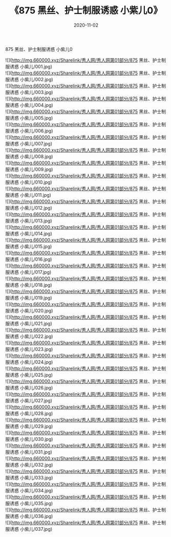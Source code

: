 ﻿---
layout: post
title:  《875 黑丝、护士制服诱惑 小紫儿0》
date:   2020-11-02
img: http://img.660000.xyz/Sharelink/秀人网/秀人网第01部分/875 黑丝、护士制服诱惑 小紫儿0/000.jpg
categories: [美女, 清纯, 唯美]
---

875 黑丝、护士制服诱惑 小紫儿0

  ![](http://img.660000.xyz/Sharelink/秀人网/秀人网第01部分/875 黑丝、护士制服诱惑 小紫儿/001.jpg) <br> ![](http://img.660000.xyz/Sharelink/秀人网/秀人网第01部分/875 黑丝、护士制服诱惑 小紫儿/002.jpg) <br> ![](http://img.660000.xyz/Sharelink/秀人网/秀人网第01部分/875 黑丝、护士制服诱惑 小紫儿/003.jpg) <br> ![](http://img.660000.xyz/Sharelink/秀人网/秀人网第01部分/875 黑丝、护士制服诱惑 小紫儿/004.jpg) <br> ![](http://img.660000.xyz/Sharelink/秀人网/秀人网第01部分/875 黑丝、护士制服诱惑 小紫儿/005.jpg) <br> ![](http://img.660000.xyz/Sharelink/秀人网/秀人网第01部分/875 黑丝、护士制服诱惑 小紫儿/006.jpg) <br> ![](http://img.660000.xyz/Sharelink/秀人网/秀人网第01部分/875 黑丝、护士制服诱惑 小紫儿/007.jpg) <br> ![](http://img.660000.xyz/Sharelink/秀人网/秀人网第01部分/875 黑丝、护士制服诱惑 小紫儿/008.jpg) <br> ![](http://img.660000.xyz/Sharelink/秀人网/秀人网第01部分/875 黑丝、护士制服诱惑 小紫儿/009.jpg) <br> ![](http://img.660000.xyz/Sharelink/秀人网/秀人网第01部分/875 黑丝、护士制服诱惑 小紫儿/010.jpg) <br> ![](http://img.660000.xyz/Sharelink/秀人网/秀人网第01部分/875 黑丝、护士制服诱惑 小紫儿/011.jpg) <br> ![](http://img.660000.xyz/Sharelink/秀人网/秀人网第01部分/875 黑丝、护士制服诱惑 小紫儿/012.jpg) <br> ![](http://img.660000.xyz/Sharelink/秀人网/秀人网第01部分/875 黑丝、护士制服诱惑 小紫儿/013.jpg) <br> ![](http://img.660000.xyz/Sharelink/秀人网/秀人网第01部分/875 黑丝、护士制服诱惑 小紫儿/014.jpg) <br> ![](http://img.660000.xyz/Sharelink/秀人网/秀人网第01部分/875 黑丝、护士制服诱惑 小紫儿/015.jpg) <br> ![](http://img.660000.xyz/Sharelink/秀人网/秀人网第01部分/875 黑丝、护士制服诱惑 小紫儿/016.jpg) <br> ![](http://img.660000.xyz/Sharelink/秀人网/秀人网第01部分/875 黑丝、护士制服诱惑 小紫儿/017.jpg) <br> ![](http://img.660000.xyz/Sharelink/秀人网/秀人网第01部分/875 黑丝、护士制服诱惑 小紫儿/018.jpg) <br> ![](http://img.660000.xyz/Sharelink/秀人网/秀人网第01部分/875 黑丝、护士制服诱惑 小紫儿/019.jpg) <br> ![](http://img.660000.xyz/Sharelink/秀人网/秀人网第01部分/875 黑丝、护士制服诱惑 小紫儿/020.jpg) <br> ![](http://img.660000.xyz/Sharelink/秀人网/秀人网第01部分/875 黑丝、护士制服诱惑 小紫儿/021.jpg) <br> ![](http://img.660000.xyz/Sharelink/秀人网/秀人网第01部分/875 黑丝、护士制服诱惑 小紫儿/022.jpg) <br> ![](http://img.660000.xyz/Sharelink/秀人网/秀人网第01部分/875 黑丝、护士制服诱惑 小紫儿/023.jpg) <br> ![](http://img.660000.xyz/Sharelink/秀人网/秀人网第01部分/875 黑丝、护士制服诱惑 小紫儿/024.jpg) <br> ![](http://img.660000.xyz/Sharelink/秀人网/秀人网第01部分/875 黑丝、护士制服诱惑 小紫儿/025.jpg) <br> ![](http://img.660000.xyz/Sharelink/秀人网/秀人网第01部分/875 黑丝、护士制服诱惑 小紫儿/026.jpg) <br> ![](http://img.660000.xyz/Sharelink/秀人网/秀人网第01部分/875 黑丝、护士制服诱惑 小紫儿/027.jpg) <br> ![](http://img.660000.xyz/Sharelink/秀人网/秀人网第01部分/875 黑丝、护士制服诱惑 小紫儿/028.jpg) <br> ![](http://img.660000.xyz/Sharelink/秀人网/秀人网第01部分/875 黑丝、护士制服诱惑 小紫儿/029.jpg) <br> ![](http://img.660000.xyz/Sharelink/秀人网/秀人网第01部分/875 黑丝、护士制服诱惑 小紫儿/030.jpg) <br> ![](http://img.660000.xyz/Sharelink/秀人网/秀人网第01部分/875 黑丝、护士制服诱惑 小紫儿/031.jpg) <br> ![](http://img.660000.xyz/Sharelink/秀人网/秀人网第01部分/875 黑丝、护士制服诱惑 小紫儿/032.jpg) <br> ![](http://img.660000.xyz/Sharelink/秀人网/秀人网第01部分/875 黑丝、护士制服诱惑 小紫儿/033.jpg) <br> ![](http://img.660000.xyz/Sharelink/秀人网/秀人网第01部分/875 黑丝、护士制服诱惑 小紫儿/034.jpg) <br> ![](http://img.660000.xyz/Sharelink/秀人网/秀人网第01部分/875 黑丝、护士制服诱惑 小紫儿/035.jpg) <br> ![](http://img.660000.xyz/Sharelink/秀人网/秀人网第01部分/875 黑丝、护士制服诱惑 小紫儿/036.jpg) <br> ![](http://img.660000.xyz/Sharelink/秀人网/秀人网第01部分/875 黑丝、护士制服诱惑 小紫儿/037.jpg) <br>